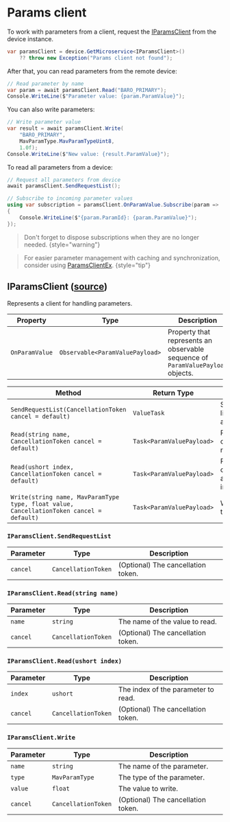 # Params client

To work with parameters from a client, request the [IParamsClient](#iparamsclient-source) from the device instance.

```C#
var paramsClient = device.GetMicroservice<IParamsClient>() 
    ?? throw new Exception("Params client not found");
```

After that, you can read parameters from the remote device:

```C#
// Read parameter by name
var param = await paramsClient.Read("BARO_PRIMARY");
Console.WriteLine($"Parameter value: {param.ParamValue}");
```

You can also write parameters:

```C#
// Write parameter value
var result = await paramsClient.Write(
    "BARO_PRIMARY", 
    MavParamType.MavParamTypeUint8, 
    1.0f);
Console.WriteLine($"New value: {result.ParamValue}");
```

To read all parameters from a device:

```C#
// Request all parameters from device
await paramsClient.SendRequestList();

// Subscribe to incoming parameter values
using var subscription = paramsClient.OnParamValue.Subscribe(param =>
{
    Console.WriteLine($"{param.ParamId}: {param.ParamValue}");
});
```

> Don't forget to dispose subscriptions when they are no longer needed.
{style="warning"}

> For easier parameter management with caching and synchronization, consider using [ParamsClientEx](ParamsClientEx.md).
{style="tip"}

## IParamsClient ([source](https://github.com/asv-soft/asv-mavlink/blob/main/src/Asv.Mavlink/Microservices/Params/Client/IParamsClient.cs))

Represents a client for handling parameters.

| Property       | Type                            | Description                                                                     |
|----------------|---------------------------------|---------------------------------------------------------------------------------|
| `OnParamValue` | `Observable<ParamValuePayload>` | Property that represents an observable sequence of `ParamValuePayload` objects. |

| Method                                                                                   | Return Type               | Description                                            |
|------------------------------------------------------------------------------------------|---------------------------|--------------------------------------------------------|
| `SendRequestList(CancellationToken cancel = default)`                                    | `ValueTask`               | Sends a request list asynchronously.                   |
| `Read(string name, CancellationToken cancel = default)`                                  | `Task<ParamValuePayload>` | Reads the value of a specified name.                   |
| `Read(ushort index, CancellationToken cancel = default)`                                 | `Task<ParamValuePayload>` | Reads the value of a parameter at the specified index. |
| `Write(string name, MavParamType type, float value, CancellationToken cancel = default)` | `Task<ParamValuePayload>` | Writes a value to a parameter.                         |

### `IParamsClient.SendRequestList`
| Parameter | Type                | Description                        |
|-----------|---------------------|------------------------------------|
| `cancel`  | `CancellationToken` | (Optional) The cancellation token. |

### `IParamsClient.Read(string name)`
| Parameter | Type                | Description                        |
|-----------|---------------------|------------------------------------|
| `name`    | `string`            | The name of the value to read.     |
| `cancel`  | `CancellationToken` | (Optional) The cancellation token. |

### `IParamsClient.Read(ushort index)`
| Parameter | Type                | Description                         |
|-----------|---------------------|-------------------------------------|
| `index`   | `ushort`            | The index of the parameter to read. |
| `cancel`  | `CancellationToken` | (Optional) The cancellation token.  |

### `IParamsClient.Write`
| Parameter | Type                | Description                        |
|-----------|---------------------|------------------------------------|
| `name`    | `string`            | The name of the parameter.         |
| `type`    | `MavParamType`      | The type of the parameter.         |
| `value`   | `float`             | The value to write.                |
| `cancel`  | `CancellationToken` | (Optional) The cancellation token. |